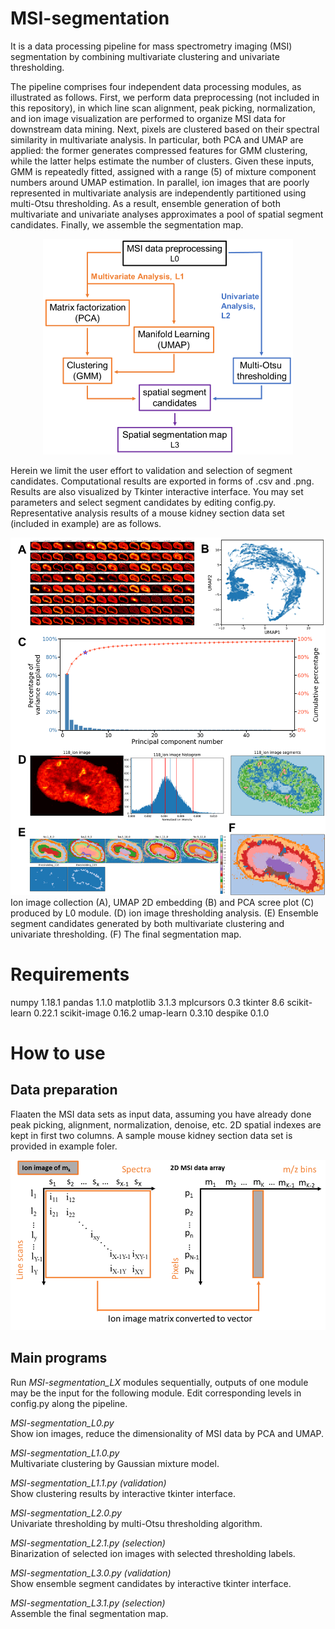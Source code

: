 # MSI-segmentation

It is a data processing pipeline for mass spectrometry imaging (MSI) segmentation by combining multivariate clustering and univariate thresholding. 

The pipeline comprises four independent data processing modules, as illustrated as follows. First, we perform data preprocessing (not included in this repository), in which line scan alignment, peak picking, normalization, and ion image visualization are performed to organize MSI data for downstream data mining. Next, pixels are clustered based on their spectral similarity in multivariate analysis. In particular, both PCA and UMAP are applied: the former generates compressed features for GMM clustering, while the latter helps estimate the number of clusters. Given these inputs, GMM is repeatedly fitted, assigned with a range (5) of mixture component numbers around UMAP estimation. In parallel, ion images that are poorly represented in multivariate analysis are independently partitioned using multi-Otsu thresholding. As a result, ensemble generation of both multivariate and univariate analyses approximates a pool of spatial segment candidates. Finally, we assemble the segmentation map. 

<div align="center">
<img src="images/image1.png" width="400">
</div>

Herein we limit the user effort to validation and selection of segment candidates. Computational results are exported in forms of .csv and .png. Results are also visualized by Tkinter interactive interface. You may set parameters and select segment candidates by editing config.py. Representative analysis results of a mouse kidney section data set (included in example) are as follows. 

<div align="center">
<img src="images/image2.png" width="600">
</div>
Ion image collection (A), UMAP 2D embedding (B) and PCA scree plot (C) produced by L0 module. (D) ion image thresholding analysis. (E) Ensemble segment candidates generated by both multivariate clustering and univariate thresholding. (F) The final segmentation map. 

# Requirements
numpy 1.18.1
pandas 1.1.0
matplotlib 3.1.3
mplcursors 0.3
tkinter 8.6
scikit-learn 0.22.1
scikit-image 0.16.2
umap-learn 0.3.10
despike 0.1.0

# How to use 
## Data preparation
Flaaten the MSI data sets as input data, assuming you have already done peak picking, alignment, normalization, denoise, etc. 2D spatial indexes are kept in first two columns. A sample mouse kidney section data set is provided in example foler.
<div align="center">
<img src="images/image3.png" width="600">
</div>

## Main programs
Run *MSI-segmentation_LX* modules sequentially, outputs of one module may be the input for the following module. Edit corresponding levels in config.py along the pipeline. 

*MSI-segmentation_L0.py*<br>
Show ion images, reduce the dimensionality of MSI data by PCA and UMAP. 

*MSI-segmentation_L1.0.py*<br>
Multivariate clustering by Gaussian mixture model.

*MSI-segmentation_L1.1.py (validation)*<br>
Show clustering results by interactive tkinter interface. 

*MSI-segmentation_L2.0.py*<br>
Univariate thresholding by multi-Otsu thresholding algorithm.

*MSI-segmentation_L2.1.py (selection)*<br>
Binarization of selected ion images with selected thresholding labels. 

*MSI-segmentation_L3.0.py (validation)*<br>
Show ensemble segment candidates by interactive tkinter interface. 

*MSI-segmentation_L3.1.py (selection)*<br>
Assemble the final segmentation map. 



